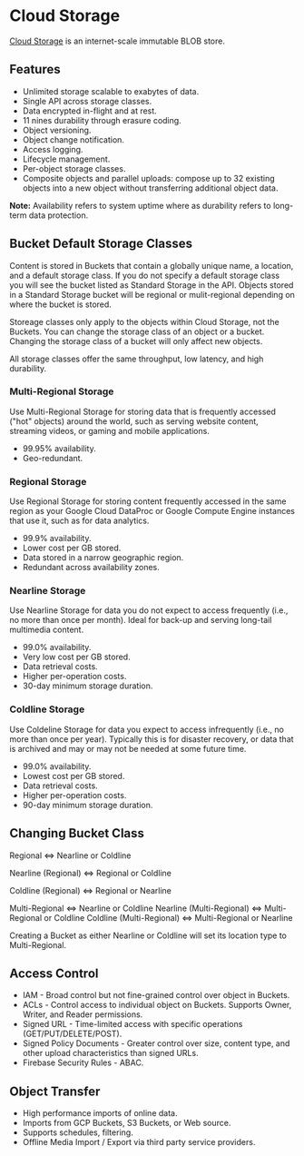 # Cloud Storage

[Cloud Storage](https://cloud.google.com/storage/docs/storage-classes) is an internet-scale immutable BLOB store.

## Features

* Unlimited storage scalable to exabytes of data.
* Single API across storage classes.
* Data encrypted in-flight and at rest.
* 11 nines durability through erasure coding.
* Object versioning.
* Object change notification.
* Access logging.
* Lifecycle management.
* Per-object storage classes.
* Composite objects and parallel uploads: compose up to 32 existing objects into a new object without transferring additional object data.

__Note:__ Availability refers to system uptime where as durability refers to long-term data protection.

## Bucket Default Storage Classes

Content is stored in Buckets that contain a globally unique name, a location, and a default storage class. If you do not specify a default storage class you will see the bucket listed as Standard Storage in the API. Objects stored in a Standard Storage bucket will be regional or mulit-regional depending on where the bucket is stored.

Storeage classes only apply to the objects within Cloud Storage, not the Buckets. You can change the storage class of an object or a bucket. Changing the storage class of a bucket will only affect new objects.

All storage classes offer the same throughput, low latency, and high durability.

### Multi-Regional Storage

Use Multi-Regional Storage for storing data that is frequently accessed ("hot" objects) around the world, such as serving website content, streaming videos, or gaming and mobile applications.

* 99.95% availability.
* Geo-redundant.

### Regional Storage

Use Regional Storage for storing content frequently accessed in the same region as your Google Cloud DataProc or Google Compute Engine instances that use it, such as for data analytics.

* 99.9% availability.
* Lower cost per GB stored.
* Data stored in a narrow geographic region.
* Redundant across availability zones.

### Nearline Storage

Use Nearline Storage for data you do not expect to access frequently (i.e., no more than once per month). Ideal for back-up and serving long-tail multimedia content.

* 99.0% availability.
* Very low cost per GB stored.
* Data retrieval costs.
* Higher per-operation costs.
* 30-day minimum storage duration.

### Coldline Storage

Use Coldeline Storage for data you expect to access infrequently (i.e., no more than once per year). Typically this is for disaster recovery, or data that is archived and may or may not be needed at some future time.

* 99.0% availability.
* Lowest cost per GB stored.
* Data retrieval costs.
* Higher per-operation costs.
* 90-day minimum storage duration.

## Changing Bucket Class

Regional <=> Nearline or Coldline

Nearline (Regional) <=> Regional or Coldline

Coldline (Regional) <=> Regional or Nearline

Multi-Regional <=> Nearline or Coldline
Nearline (Multi-Regional) <=> Multi-Regional or Coldline
Coldline (Multi-Regional) <=> Multi-Regional or Nearline

Creating a Bucket as either Nearline or Coldline will set its location type to Multi-Regional.

## Access Control

* IAM - Broad control but not fine-grained control over object in Buckets.
* ACLs - Control access to individual object on Buckets. Supports Owner, Writer, and Reader permissions.
* Signed URL - Time-limited access with specific operations (GET/PUT/DELETE/POST).
* Signed Policy Documents - Greater control over size, content type, and other upload characteristics than signed URLs.
* Firebase Security Rules - ABAC.

## Object Transfer

* High performance imports of online data.
* Imports from GCP Buckets, S3 Buckets, or Web source.
* Supports schedules, filtering.
* Offline Media Import / Export via third party service providers.
